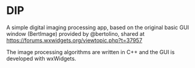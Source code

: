 # DIP
A simple digital imaging processing app, based on the original basic GUI window (BertImage) provided by @bertolino, shared at https://forums.wxwidgets.org/viewtopic.php?t=37957

The image processing algorithms are written in C++ and the GUI is developed with wxWidgets.
